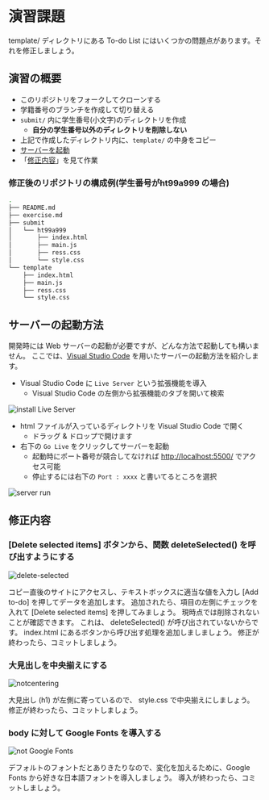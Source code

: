 # 演習課題

template/ ディレクトリにある To-do List にはいくつかの問題点があります。それを修正しましょう。

## 演習の概要

- このリポジトリをフォークしてクローンする
- 学籍番号のブランチを作成して切り替える
- `submit/` 内に学生番号(小文字)のディレクトリを作成
  - **自分の学生番号以外のディレクトリを削除しない**
- 上記で作成したディレクトリ内に、`template/` の中身をコピー
- [サーバーを起動](#%e3%82%b5%e3%83%bc%e3%83%90%e3%83%bc%e3%81%ae%e8%b5%b7%e5%8b%95%e6%96%b9%e6%b3%95)
- 「[修正内容](#%e4%bf%ae%e6%ad%a3%e5%86%85%e5%ae%b9)」を見て作業

### 修正後のリポジトリの構成例(学生番号がht99a999 の場合)


```bash
.
├── README.md
├── exercise.md
├── submit
│   └── ht99a999
│       ├── index.html
│       ├── main.js
│       ├── ress.css
│       └── style.css
└── template
    ├── index.html
    ├── main.js
    ├── ress.css
    └── style.css
```

## サーバーの起動方法

開発時には Web サーバーの起動が必要ですが、どんな方法で起動しても構いません。
ここでは、[Visual Studio Code](https://azure.microsoft.com/ja-jp/products/visual-studio-code/) を用いたサーバーの起動方法を紹介します。

- Visual Studio Code に `Live Server` という拡張機能を導入
  - Visual Studio Code の左側から拡張機能のタブを開いて検索

![install Live Server](https://i.imgur.com/gRO7bug.png)

- html ファイルが入っているディレクトリを Visual Studio Code で開く
  - ドラッグ & ドロップで開けます
- 右下の `Go Live` をクリックしてサーバーを起動
  - 起動時にポート番号が競合してなければ <http://localhost:5500/> でアクセス可能
  - 停止するには右下の `Port : xxxx` と書いてるところを選択

![server run](https://i.imgur.com/4sEmRsk.png)

## 修正内容

### [Delete selected items] ボタンから、関数 deleteSelected() を呼び出すようにする

![delete-selected](https://i.imgur.com/oyA5IkT.gif)

コピー直後のサイトにアクセスし、テキストボックスに適当な値を入力し [Add to-do] を押してデータを追加します。
追加されたら、項目の左側にチェックを入れて [Delete selected items] を押してみましょう。
現時点では削除されないことが確認できます。
これは、 deleteSelected() が呼び出されていないからです。
index.html にあるボタンから呼び出す処理を追加しましましょう。
修正が終わったら、コミットしましょう。

### 大見出しを中央揃えにする

![notcentering](https://i.imgur.com/neh9qyk.png)

大見出し (h1) が左側に寄っているので、 style.css で中央揃えにしましょう。
修正が終わったら、コミットしましょう。

### body に対して Google Fonts を導入する

![not Google Fonts](https://i.imgur.com/prNsBov.png)

デフォルトのフォントだとありきたりなので、変化を加えるために、Google Fonts から好きな日本語フォントを導入しましょう。
導入が終わったら、コミットしましょう。
